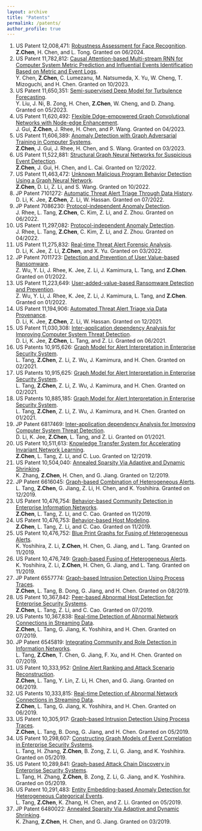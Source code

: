 ```yaml
---
layout: archive
title: "Patents"
permalink: /patents/
author_profile: true
---
```


<!-- Google tag (gtag.js) -->
<script async src="https://www.googletagmanager.com/gtag/js?id=G-376ZKYTEY6"></script>
<script>
  window.dataLayer = window.dataLayer || [];
  function gtag(){dataLayer.push(arguments);}
  gtag('js', new Date());

  gtag('config', 'G-376ZKYTEY6');
</script>

1. US Patent 12,008,471: <a href="https://patents.google.com/patent/US12008471B2/en?oq=12%2c008%2c471" target="_blank" rel="nofollow">Robustness Assessment for Face Recognition</a>. <br> <strong>Z.Chen</strong>, H. Chen, and L. Tong. Granted on 06/2024.
2. US Patent 11,782,812: <a href="https://patents.google.com/patent/US11782812B2/en?oq=11%2c782%2c812" target="_blank" rel="nofollow">Causal Attention-based Multi-stream RNN for Computer System Metric Prediction and Influential Events Identification Based on Metric and Event Logs</a>. <br> Y. Chen, <strong>Z.Chen</strong>, C. Lumezanu, M. Natsumeda, X. Yu, W. Cheng, T. Mizoguchi, and H. Chen. Granted on 10/2023.
3. US Patent 11,650,351: <a href="https://patents.google.com/patent/US11650351B2/en?oq=11%2c650%2c351" target="_blank" rel="nofollow">Semi-supervised Deep Model for Turbulence Forecasting</a>. <br> Y. Liu, J. Ni, B. Zong, H. Chen, <strong>Z.Chen</strong>, W. Cheng, and D. Zhang. Granted on 05/2023.
4. US Patent 11,620,492: <a href="https://patents.google.com/patent/US11620492B2/en?oq=11%2c620%2c492" target="_blank" rel="nofollow">Flexible Ddge-empowered Graph Convolutional Networks with Node-edge Enhancement</a>. <br> J. Gui, <strong>Z.Chen</strong>, J. Rhee, H. Chen, and P. Wang. Granted on 04/2023.
5. US Patent 11,606,389: <a href="https://patents.google.com/patent/US11606389B2/en?oq=11%2c606%2c389" target="_blank" rel="nofollow">Anomaly Detection with Graph Adversarial Training in Computer Systems</a>. <br> <strong>Z.Chen</strong>, J. Gui, J. Rhee, H. Chen, and S. Wang. Granted on 03/2023.
6. US Patent 11,522,881: <a href="https://patents.google.com/patent/US11522881B2/en?oq=11%2c522%2c881" target="_blank" rel="nofollow">Structural Graph Neural Networks for Suspicious Event Detection</a>. <br> <strong>Z.Chen</strong>, J. Gui, H. Chen, and L. Cai. Granted on 12/2022.
7. US Patent 11,463,472: <a href="https://patents.google.com/patent/US11463472B2/en?oq=11%2c463%2c472" target="_blank" rel="nofollow">Unknown Malicious Program Behavior Detection Using a Graph Neural Network</a>. <br> <strong>Z.Chen</strong>, D. Li, Z. Li, and S. Wang. Granted on 10/2022.
8. JP Patent 7101272: <a href="https://patents.google.com/patent/JP7101272B2/en?oq=7101272" target="_blank" rel="nofollow">Automatic Threat Alert Triage Through Data History</a>. <br> D. Li, K. Jee, <strong>Z.Chen</strong>, Z. Li, W. Hassan. Granted on 07/2022.
9. JP Patent 7086230: <a href="https://patents.google.com/patent/JP7086230B2/en?oq=7086230" target="_blank" rel="nofollow">Protocol-independent Anomaly Detection</a>. <br> J. Rhee, L. Tang, <strong>Z.Chen</strong>, C. Kim, Z. Li, and Z. Zhou. Granted on 06/2022.
10. US Patent 11,297,082: <a href="https://patents.google.com/patent/US11297082B2/en?oq=11%2c297%2c082" target="_blank" rel="nofollow">Protocol-independent Anomaly Detection</a>. <br> J. Rhee, L. Tang, <strong>Z.Chen</strong>, C. Kim, Z. Li, and Z. Zhou. Granted on 04/2022.
11. US Patent 11,275,832: <a href="https://patents.google.com/patent/US11275832B2/en?oq=11%2c275%2c832" target="_blank" rel="nofollow">Real-time Threat Alert Forensic Analysis</a>. <br> D. Li, K. Jee, Z. Li, <strong>Z.Chen</strong>, and X. Yu. Granted on 03/2022.
12. JP Patent 7011723: <a href="https://patents.google.com/patent/JP7011723B2/en?oq=7011723" target="_blank" rel="nofollow">Detection and Prevention of User Value-based Ransomware</a>. <br> Z. Wu, Y. Li, J. Rhee, K. Jee, Z. Li, J. Kamimura, L. Tang, and <strong>Z.Chen</strong>. Granted on 01/2022.
13. US Patent 11,223,649: <a href="https://patents.google.com/patent/US11223649B2/en?oq=11%2c223%2c649" target="_blank" rel="nofollow">User-added-value-based Ransomware Detection and Prevention</a>. <br> Z. Wu, Y. Li, J. Rhee, K. Jee, Z. Li, J. Kamimura, L. Tang, and <strong>Z.Chen</strong>. Granted on 01/2022.
14. US Patent 11,194,906: <a href="https://patents.google.com/patent/US11194906B2/en?oq=11%2c194%2c906" target="_blank" rel="nofollow">Automated Threat Alert Triage via Data Provenance</a>. <br> D. Li, K. Jee, <strong>Z.Chen</strong>, Z. Li, W. Hassan. Granted on 12/2021.
15. US Patent 11,030,308: <a href="https://patents.google.com/patent/US11030308B2/en?oq=11%2c030%2c308" target="_blank" rel="nofollow">Inter-application dependency Analysis for Improving Computer System Threat Detection</a>. <br> D. Li, K. Jee, <strong>Z.Chen</strong>, L. Tang, and Z. Li. Granted on 06/2021.
16. US Patents 10,915,626: <a href="https://patents.google.com/patent/US10915626B2/en?oq=10%2c915%2c626" target="_blank" rel="nofollow">Graph Model for Alert Interpretation in Enterprise Security System</a>. <br> L. Tang, <strong>Z.Chen</strong>, Z. Li, Z. Wu, J. Kamimura, and H. Chen. Granted on 02/2021.
17. US Patents 10,915,625: <a href="https://patents.google.com/patent/US10915625B2/en?oq=10%2c915%2c625" target="_blank" rel="nofollow">Graph Model for Alert Interpretation in Enterprise Security System</a>. <br> L. Tang, <strong>Z.Chen</strong>, Z. Li, Z. Wu, J. Kamimura, and H. Chen. Granted on 02/2021.
18. US Patents 10,885,185: <a href="https://patents.google.com/patent/US10885185B2/en?oq=10%2c885%2c185" target="_blank" rel="nofollow">Graph Model for Alert Interpretation in Enterprise Security System</a>. <br> L. Tang, <strong>Z.Chen</strong>, Z. Li, Z. Wu, J. Kamimura, and H. Chen. Granted on 01/2021.
19. JP Patent 6817469: <a href="https://patents.google.com/patent/JP6817469B2/en?oq=6817469" target="_blank" rel="nofollow">Inter-application dependency Analysis for Improving Computer System Threat Detection</a>. <br> D. Li, K. Jee, <strong>Z.Chen</strong>, L. Tang, and Z. Li. Granted on 01/2021.
20. US Patent 10,511,613: <a href="https://patents.google.com/patent/US10511613B2/en?oq=10%2c511%2c613" target="_blank" rel="nofollow">Knowledge Transfer System for Accelerating Invariant Network Learning</a>. <br> <strong>Z.Chen</strong>, L. Tang, Z. Li, and C. Luo. Granted on 12/2019.
21. US Patent 10,504,040: <a href="https://patents.google.com/patent/US10504040B2/en?oq=10%2c504%2c040" target="_blank" rel="nofollow">Annealed Sparsity Via Adaptive and Dynamic Shrinking</a>. <br> K. Zhang, <strong>Z.Chen</strong>, H. Chen, and G. Jiang. Granted on 12/2019.
22. JP Patent 6616045: <a href="https://patents.google.com/patent/JP6616045B2/en?oq=6616045" target="_blank" rel="nofollow">Graph-based Combination of Heterogeneous Alerts</a>. L. Tang, <strong>Z.Chen</strong>, G. Jiang, Z. Li, H. Chen, and K. Yoshihira. Granted on 12/2019.
23. US Patent 10,476,754: <a href="https://patents.google.com/patent/US10476754B2/en?oq=10%2c476%2c754" target="_blank" rel="nofollow">Behavior-based Community Detection in Enterprise Information Networks</a>. <br> <strong>Z.Chen</strong>, L. Tang, Z. Li, and C. Cao. Granted on 11/2019.
24. US Patent 10,476,753: <a href="https://patents.google.com/patent/US10476753B2/en?oq=10%2c476%2c753" target="_blank" rel="nofollow">Behavior-based Host Modeling</a>. <br> <strong>Z.Chen</strong>, L. Tang, Z. Li, and C. Cao. Granted on 11/2019.
25. US Patent 10,476,752: <a href="https://patents.google.com/patent/US10476752B2/en?oq=10%2c476%2c752" target="_blank" rel="nofollow">Blue Print Graphs for Fusing of Heterogeneous Alerts</a>. <br> K. Yoshihira, Z. Li, <strong>Z.Chen</strong>, H. Chen, G. Jiang, and L. Tang. Granted on 11/2019.
26. US Patent 10,476,749: <a href="https://patents.google.com/patent/US10476749B2/en?oq=10%2c476%2c749" target="_blank" rel="nofollow">Graph-based Fusing of Heterogeneous Alerts</a>. <br> K. Yoshihira, Z. Li, <strong>Z.Chen</strong>, H. Chen, G. Jiang, and L. Tang. Granted on 11/2019.
27. JP Patent 6557774: <a href="https://patents.google.com/patent/JP6557774B2/en?oq=6557774" target="_blank" rel="nofollow">Graph-based Intrusion Detection Using Process Traces</a>. <br> <strong>Z.Chen</strong>, L. Tang, B. Dong, G. Jiang, and H. Chen. Granted on 08/2019.
28. US Patent 10,367,842: <a href="https://patents.google.com/patent/US10367842B2/en?oq=10%2c367%2c842" target="_blank" rel="nofollow">Peer-based Abnormal Host Detection for Enterprise Security Systems</a>. <br> <strong>Z.Chen</strong>, L. Tang, Z. Li, and C. Cao. Granted on 07/2019.
29. US Patents 10,367,838: <a href="https://patents.google.com/patent/US10367838B2/en?oq=10%2c367%2c838" target="_blank" rel="nofollow">Real-time Detection of Abnormal Network Connections in Streaming Data</a>. <br> <strong>Z.Chen</strong>, L. Tang, G. Jiang, K. Yoshihira, and H. Chen. Granted on 07/2019.
31. JP Patent 6545819: <a href="https://patents.google.com/patent/JP6545819B2/en?oq=6545819" target="_blank" rel="nofollow">Integrating Community and Role Detection in Information Networks</a>. <br> L. Tang, <strong>Z.Chen</strong>, T. Chen, G. Jiang, F. Xu, and H. Chen. Granted on 07/2019.
32. US Patent 10,333,952: <a href="https://patents.google.com/patent/US10333952B2/en?oq=10%2c333%2c952" target="_blank" rel="nofollow">Online Alert Ranking and Attack Scenario Reconstruction</a>. <br> <strong>Z.Chen</strong>, L. Tang, Y. Lin, Z. Li, H. Chen, and G. Jiang. Granted on 06/2019.
33. US Patents 10,333,815: <a href="https://patents.google.com/patent/US10333815B2/en?oq=10%2c333%2c815" target="_blank" rel="nofollow">Real-time Detection of Abnormal Network Connections in Streaming Data</a>. <br> <strong>Z.Chen</strong>, L. Tang, G. Jiang, K. Yoshihira, and H. Chen. Granted on 06/2019.
34. US Patent 10,305,917: <a href="https://patents.google.com/patent/US10305917B2/en?oq=10%2c305%2c917" target="_blank" rel="nofollow">Graph-based Intrusion Detection Using Process Traces</a>. <br> <strong>Z.Chen</strong>, L. Tang, B. Dong, G. Jiang, and H. Chen. Granted on 05/2019.
35. US Patent 10,298,607: <a href="https://patents.google.com/patent/US10298607B2/en?oq=10%2c298%2c607" target="_blank" rel="nofollow">Constructing Graph Models of Event Correlation in Enterprise Security Systems</a>. <br> L. Tang, H. Zhang, <strong>Z.Chen</strong>, B. Zong, Z. Li, G. Jiang, and K. Yoshihira. Granted on 05/2019.
36. US Patent 10,289,841: <a href="https://patents.google.com/patent/US10289841B2/en?oq=10%2c289%2c841" target="_blank" rel="nofollow">Graph-based Attack Chain Discovery in Enterprise Security Systems</a>. <br> L. Tang, H. Zhang, <strong>Z.Chen</strong>, B. Zong, Z. Li, G. Jiang, and K. Yoshihira. Granted on 05/2019.
37. US Patent 10,291,483: <a href="https://patents.google.com/patent/US10291483B2/en?oq=10%2c291%2c483" target="_blank" rel="nofollow">Entity Embedding-based Anomaly Detection for Heterogeneous Categorical Events</a>. <br> L. Tang, <strong>Z.Chen</strong>, K. Zhang, H. Chen, and Z. Li. Granted on 05/2019.
38. JP Patent 6480022: <a href="https://patents.google.com/patent/JP6480022B2/en?oq=6480022" target="_blank" rel="nofollow">Annealed Sparsity Via Adaptive and Dynamic Shrinking</a>. <br> K. Zhang, <strong>Z.Chen</strong>, H. Chen, and G. Jiang. Granted on 03/2019.
